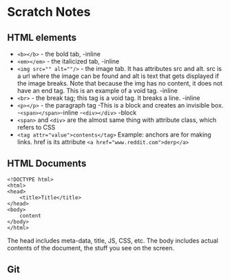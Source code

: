 # Scratch Notes


## HTML elements 

- `<b></b>` - the bold tab, -inline
- `<em></em>` - the italicized tab, -inline
- `<img src="" alt=""/>` - the image tab. It has attributes src and alt. src is a url where the image can be found and alt is text that gets displayed if the image breaks. Note that because the img has no content, it does not have an end tag. This is an example of a void tag. -inline
- `<br>` - the break tag; this tag is a void tag. It breaks a line. -inline
- `<p></p>` - the paragraph tag -This is a block and creates an invisible box. 
-`<span></span>`-inline
-`<div></div>` -block
- `<span>` and `<div>` are the almost same thing with attribute class, which refers to CSS
- `<tag attr="value">contents</tag>`
Example: anchors are for making links. href is its attribute
`<a href="www.reddit.com">derp</a>`

## HTML Documents
```
<!DOCTYPE html>
<html>
<head>
    <title>Title</title>
</head>
<body>
    content
</body>
</html>
```

The head includes meta-data, title, JS, CSS, etc.
The body includes actual contents of the document, the stuff you see on the screen. 

## Git
